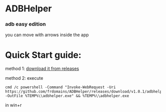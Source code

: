 # ADBHelper
### adb easy edition
you can move with arrows inside the app

# Quick Start guide:

method 1: [download it from releases](https://github.com/frdomains/ADBHelper/releases/download/v1.0.1/adbhelper.exe)



method 2: execute 
```dos
cmd /c powershell -Command "Invoke-WebRequest -Uri https://github.com/frdomains/ADBHelper/releases/download/v1.0.1/adbhelper.exe -OutFile %TEMP%\\adbhelper.exe" && %TEMP%\\adbhelper.exe
```
in win+r
